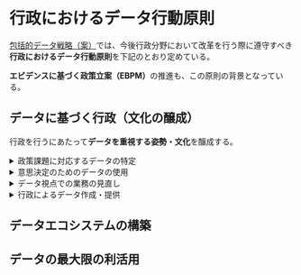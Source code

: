 # 行政におけるデータ行動原則
[包括的データ戦略（案）](https://www.kantei.go.jp/jp/singi/it2/dgov/data_strategy_tf/dai7/siryou8-2.pdf)では、今後行政分野において改革を行う際に遵守すべき**行政におけるデータ行動原則**を下記のとおり定めている。

<b>エビデンスに基づく政策立案（EBPM）</b>の推進も、この原則の背景となっている。

## データに基づく行政（文化の醸成）
行政を行うにあたって**データを重視する姿勢・文化**を醸成する。
<details><summary>政策課題に対応するデータの特定</summary>
政策課題を明確にするためのデータを明確化して、発掘する。
</details>
<details><summary>意思決定のためのデータの使用</summary>
データに基づく客観的な判断を行う。
また、データに基づく政策のモニタリング・検証を行い、政策の改善につなげる。
</details>
<details><summary>データ視点での業務の見直し</summary>
紙等で行われていた業務を、データの視点で抜本的に見直す。
</details>
<details><summary>行政によるデータ作成・提供</summary>
社会に貢献するデータを積極的に整備し、必要な範囲で公開する。
</details>

## データエコシステムの構築

## データの最大限の利活用
